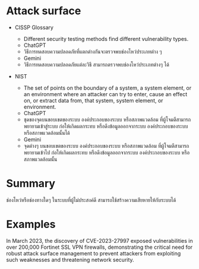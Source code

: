 # Attack surface

- CISSP Glossary
  -  Different security testing methods find different vulnerability types.
  -  ChatGPT
    -  วิธีการทดสอบความปลอดภัยที่แตกต่างกันจะตรวจพบช่องโหว่ประเภทต่าง ๆ
  -  Gemini
    -  วิธีการทดสอบความปลอดภัยแต่ละวิธี สามารถตรวจพบช่องโหว่ประเภทต่างๆ ได้

- NIST
  -  The set of points on the boundary of a system, a system element, or an environment where an attacker can try to enter, cause an effect on, or extract data from, that system, system element, or environment.
  -  ChatGPT
    -  ชุดของจุดบนขอบเขตของระบบ องค์ประกอบของระบบ หรือสภาพแวดล้อม ที่ผู้โจมตีสามารถพยายามเข้าสู่ระบบ ก่อให้เกิดผลกระทบ หรือดึงข้อมูลออกจากระบบ องค์ประกอบของระบบ หรือสภาพแวดล้อมนั้นได้
  -  Gemini
    -  จุดต่างๆ บนขอบเขตของระบบ องค์ประกอบของระบบ หรือสภาพแวดล้อม ที่ผู้โจมตีสามารถพยายามเข้าไป ก่อให้เกิดผลกระทบ หรือดึงข้อมูลออกจากระบบ องค์ประกอบของระบบ หรือสภาพแวดล้อมนั้น


# Summary 

  ช่องโหว่หรือช่องทางใดๆ ในระบบที่ผู้ไม่ประสงค์ดี สามารถใช้สร้างความเสียหายให้กับระบบได้

# Examples

  In March 2023, the discovery of CVE-2023-27997 exposed vulnerabilities in over 200,000 Fortinet SSL VPN firewalls, demonstrating the critical need for robust attack surface management to prevent attackers from exploiting such weaknesses and threatening network security.
